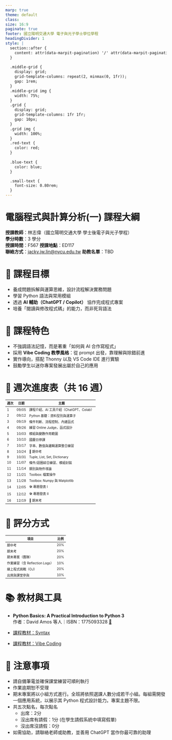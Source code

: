 ```yaml
---
marp: true
theme: default
class: 
size: 16:9
paginate: true
footer: 國立陽明交通大學 電子與光子學士學位學程
headingDivider: 1
style: |
  section::after {
    content: attr(data-marpit-pagination) '/' attr(data-marpit-pagination-total);
  }
  
  .middle-grid {
    display: grid;
    grid-template-columns: repeat(2, minmax(0, 1fr));
    gap: 1rem;
  }
  .middle-grid img {
    width: 75%;
  }
  .grid {
    display: grid;
    grid-template-columns: 1fr 1fr;
    gap: 10px;
  }
  .grid img {
    width: 100%;
  }
  .red-text {
    color: red;
  }
  
  .blue-text {
    color: blue;  
  }

  .small-text {
    font-size: 0.80rem;
  }
---
```


# 電腦程式與計算分析(一) 課程大綱  
**授課教師**：林志偉（國立陽明交通大學 學士後電子與光子學程）  
**學分時數**：3 學分  
**授課時間**：F567
**授課地點**：ED117   
**聯絡方式**：jacky.jw.lin@nycu.edu.tw
**助教名單**：TBD

# 🎯 課程目標
- 養成問題拆解與運算思維，設計流程解決實務問題
- 學習 Python 語法與常用模組
- 透過 **AI 輔助（ChatGPT / Copilot）** 協作完成程式專案
- 培養「閱讀與修改程式碼」的能力，而非死背語法

# 🧠 課程特色
- 不強調語法記憶，而是著重「如何與 AI 合作寫程式」
- 採用 **Vibe Coding 教學風格**：從 prompt 出發，靠理解與除錯前進
- 實作導向，搭配 Thonny 以及 VS Code IDE 進行實驗
- 鼓勵學生以迷你專案發展出屬於自己的應用

# 📅 週次進度表（共 16 週）
<style scoped>
table {
  font-size: 10px;
}
</style>
| 週次 | 日期 | 主題 |
|------|------|------|
| 1 | 09/05 | 課程介紹、AI 工具介紹（ChatGPT、Colab） |
| 2 | 09/12 | Python 基礎：資料型別與運算子 |
| 3 | 09/19 | 條件判斷、流程控制、內建函式 |
| 4 | 09/26 | 練習 Online Judge，函式設計 |
| 5 | 10/03 | 模組與變數作用範圍 |
| 6 | 10/10 | 國慶日停課 |
| 7 | 10/17 | 字串、數值與邏輯運算整合練習 |
| 8 | 10/24 | 🧪 期中考 |
| 9 | 10/31 | Tuple, List, Set, Dictionary |
|10 | 11/07 | 條件/迴圈綜合練習、模組封裝 |
|11 | 11/14 | 類別與物件導論 |
|12 | 11/21 | Toolbox: 檔案操作 |
|13 | 11/28 | Toolbox: Numpy 與 Matplotlib |
|14 | 12/05 | 🛠️ 專題發表 I |
|15 | 12/12 | 🛠️ 專題發表 II |
|16 | 12/19 | 📝 期末考 |

# 📝 評分方式

| 項目 | 比例 |
|------|------|
| 期中考 | 20% |
| 期末考 | 20% |
| 期末專案（團隊） | 20% |
| 作業練習（含 Reflection Logs） | 10% |
| 線上程式挑戰（OJ） | 20% |
| 出席與課堂參與 | 10% |

# 📚 教材與工具

- **Python Basics: A Practical Introduction to Python 3**  
  作者：David Amos 等人｜ISBN：1775093328  [📘](https://www.books.com.tw/products/0010955256?sloc=main)
  
- [課程教材：Syntax ](https://github.com/mingfujacky/Lecture-Python.git)
- [課程教材：Vibe Coding](https://github.com/mingfujacky/Lecture-Python-Vibe-Coding.git)

# 💬 注意事項

- 請自備筆電並確保課堂練習可順利執行
- 作業逾期恕不受理
- 期末專案將以小組方式進行。全班將依照選課人數分成若干小組。每組需開發一個應用系統，以展示其 Python 程式設計能力。專案主題不限。
- 共五次點名，每次點名
  - 出席：2分
  - 沒出席有請假：1分 (在學生請假系統中填寫假單)
  - 沒出席沒請假：0分
- 如需協助，請聯絡老師或助教，並善用 ChatGPT 當作你最可靠的助理